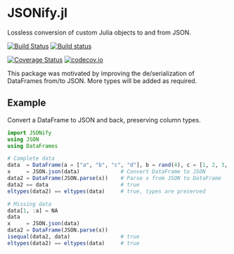 # JSONify.jl

Lossless conversion of custom Julia objects to and from JSON.

[![Build Status](https://travis-ci.org/joshbode/JSONify.jl.svg?branch=master)](https://travis-ci.org/joshbode/JSONify.jl)
[![Build status](https://ci.appveyor.com/api/projects/status/itmgxkcc75m9ulqd?svg=true)](https://ci.appveyor.com/project/JoshBode/jsonify-jl)

[![Coverage Status](https://coveralls.io/repos/joshbode/JSONify.jl/badge.svg?branch=master&service=github)](https://coveralls.io/github/joshbode/JSONify.jl?branch=master)
[![codecov.io](http://codecov.io/github/joshbode/JSONify.jl/coverage.svg?branch=master)](http://codecov.io/github/joshbode/JSONify.jl?branch=master)

This package was motivated by improving the de/serialization of DataFrames
from/to JSON. More types will be added as required.

## Example

Convert a DataFrame to JSON and back, preserving column types.

```julia
import JSONify
using JSON
using DataFrames

# Complete data
data  = DataFrame(a = ["a", "b", "c", "d"], b = rand(4), c = [1, 2, 3, 4])
x     = JSON.json(data)             # Convert DataFrame to JSON
data2 = DataFrame(JSON.parse(x))    # Parse x from JSON to DataFrame
data2 == data                       # true
eltypes(data2) == eltypes(data)     # true, types are preserved

# Missing data
data[1, :a] = NA
data
x     = JSON.json(data)
data2 = DataFrame(JSON.parse(x))
isequal(data2, data)                # true
eltypes(data2) == eltypes(data)     # true
```
